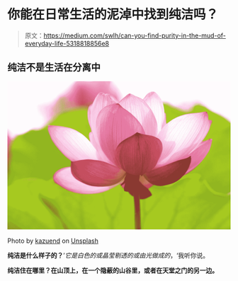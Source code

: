 # 你能在日常生活的泥淖中找到纯洁吗？

> 原文：<https://medium.com/swlh/can-you-find-purity-in-the-mud-of-everyday-life-5318818856e8>

## 纯洁不是生活在分离中

![](img/543cdd1ad95ee5c97ac932e7b78642ec.png)

Photo by [kazuend](https://unsplash.com/@kazuend?utm_source=medium&utm_medium=referral) on [Unsplash](https://unsplash.com?utm_source=medium&utm_medium=referral)

**纯洁是什么样子的？**’*它是白色的或晶莹剔透的或由光做成的*，‘我听你说。

**纯洁住在哪里？在山顶上，在一个隐蔽的山谷里，或者在天堂之门的另一边。**